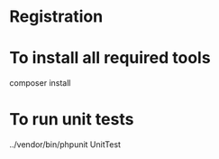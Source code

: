 # Registration

# To install all required tools
composer install

# To run unit tests
 ../vendor/bin/phpunit UnitTest